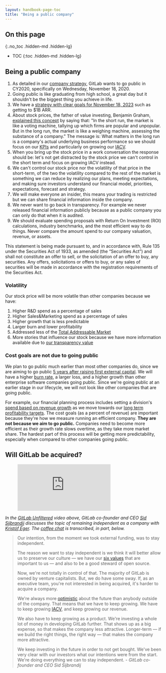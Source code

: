 ```yaml
---
layout: handbook-page-toc
title: "Being a public company"
---
```


## On this page
{:.no_toc .hidden-md .hidden-lg}

- TOC
{:toc .hidden-md .hidden-lg}


## Being a public company

1. As detailed in our [company strategy](/company/strategy/), GitLab wants to go public in CY2020, specifically on Wednesday, November 18, 2020.
1. Going public is like graduating from high school, a great day but it shouldn't be the biggest thing you achieve in life.
1. We have a [strategy with clear goals for November 18, 2023](/company/strategy/#sequence) such as getting to $1B ARR.
1. About stock prices, the father of value investing, Benjamin Graham, [explained this concept](https://news.morningstar.com/classroom2/course.asp?docId=142901&page=7) by saying that: "In the short run, the market is like a voting machine, tallying up which firms are popular and unpopular. But in the long run, the market is like a weighing machine, assessing the substance of a company." The message is: What matters in the long run is a company's actual underlying business performance so we should focus on our [KPIs](/handbook/ceo/kpis/) and particularly on growing our [IACV](/handbook/finance/operating-metrics/#incremental-annual-contract-value-iacv).
1. When you bring up the stock price in a work conversation the response should be: let's not get distracted by the stock price we can't control in the short term and focus on growing IACV instead.
1. We can't control our stock price nor the volatility of that price in the short-term, of the two the volatility compared to the rest of the market is something we can reduce by realizing our plans, meeting expectations, and making sure investors understand our financial model, priorities, expectations, forecast and strategy.
1. We will make everyone an insider, this means your trading is restricted but we can share financial information inside the company.
1. We never want to go back in transparency. For example we never released financial information publicly because as a public company you can only do that when it is audited.
1. We should evaluate spending proposals with Return On Investment (ROI) calculations, industry benchmarks, and the most efficient way to do things. Never compare the amount spend to our company valuation, revenue, or assets.

This statement is being made pursuant to, and in accordance with, Rule 135 under the Securities Act of 1933, as amended (the “Securities Act”) and shall not constitute an offer to sell, or the solicitation of an offer to buy, any securities. Any offers, solicitations or offers to buy, or any sales of securities will be made in accordance with the registration requirements of the Securities Act.

### Volatility

Our stock price will be more volatile than other companies because we have:

1. Higher R&D spend as a percentage of sales
1. Higher Sales&Marketing spend as a percentage of sales
1. Higher growth that is less predictable
1. Larger burn and lower profitability
1. Addressed less of the [Total Addressable Market](https://about.gitlab.com/handbook/sales/tam/)
1. More stories that influence our stock because we have more information available due to [our transparency value](/handbook/values/#transparency)

### Cost goals are not due to going public

We plan to go public much earlier than most other companies do, since we are aiming to go public [5 years after raising first external capital](/handbook/being-a-public-company/#being-a-public-company). 
We will have a higher [burn rate](/handbook/finance/accounting/#gross-burn-rate), a larger loss, and a higher growth than other enterprise software companies going public. 
Since we're going public at an earlier stage in our lifecycle, we will not look like other companies that are going public. 

For example, our financial planning process includes setting a division's [spend based on revenue growth](/handbook/finance/financial-planning-and-analysis/#operating-plan-1) as we move towards our [long term profitability targets](/handbook/finance/financial-planning-and-analysis/#long-term-profitability-targets). 
The cost goals (as a percent of revenue) are important because they're how we measure running an efficient company. 
**They are not because we aim to go public.** 
Companies need to become more efficient as their growth rate slows overtime, as they take more market share. 
The hardest part of this process will be getting more predictability, especially when compared to other companies going public. 

## Will GitLab be acquired?

<!-- blank line -->
<figure class="video_container">
  <iframe src="https://www.youtube.com/embed/LIXLGyZK72c" frameborder="0" allowfullscreen="true"> </iframe>
</figure>
<!-- blank line -->

*In the [GitLab Unfiltered](https://www.youtube.com/channel/UCMtZ0sc1HHNtGGWZFDRTh5A) video above, GitLab co-founder and CEO [Sid Sijbrandij](https://gitlab.com/sytses) discusses the topic of remaining independent as a company with [Kristóf Éger](https://gitlab.com/keger). The [coffee chat](/company/culture/all-remote/informal-communication/#coffee-chats) is transcribed, in part, below.*

> Our intention, from the moment we took external funding, was to stay independent. 
> 
> The reason we want to stay independent is we think it will better allow us to preserve our culture — we have our [six values](/handbook/values/) that are important to us — and also to be a good steward of open source. 
>
> Now, we're not totally in control of that. The majority of GitLab is owned by venture capitalists. But, we do have some sway. If, as an executive team, you're not interested in being acquired, it's harder to acquire a company. 
>
> We're always more [optimistic](/handbook/values/#focus-on-improvement) about the future than anybody outside of the company. That means that we have to keep growing. We have to keep growing [IACV](/handbook/sales/#incremental-annual-contract-value-iacv), and keep growing our revenue. 
>
> We also have to keep growing as a product. We're investing a whole lot of money in developing GitLab further. That shows up as a big expense, so that makes the company less attractive. Longer-term — if we build the right things, the right way — that makes the company more attractive.
>
> We keep investing in the future in order to not get bought. We've been very clear with our investors what our intentions were from the start. We're doing everything we can to stay independent. - *GitLab co-founder and CEO Sid Sijbrandij* 
